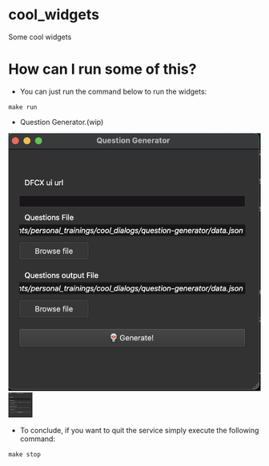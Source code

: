 # cool_widgets
Some cool widgets

# How can I run some of this?
- You can just run the command below to run the widgets:
```
make run
```

- Question Generator.(wip)

![generator](https://github.com/NorberMV/cool_widgets/blob/master/resources/generator.png)
<img src="https://github.com/NorberMV/cool_widgets/blob/master/resources/generator.png" width="48">


- To conclude, if you want to quit the service simply execute the following command:
```
make stop